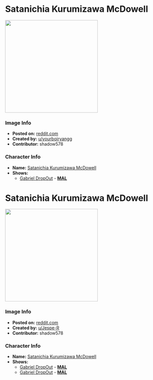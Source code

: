 # Satanichia Kurumizawa McDowell

<img src="https://raw.githubusercontent.com/shadow578/Project-Padoru/master/Padoru/gabriel-dropout-satania.png" height="300">

### Image Info
* **Posted on:**     [reddit.com](https://www.reddit.com/r/Padoru/comments/dw7pkb/padoru_satania_gabriel_dropout/)
* **Created by:**    [u/yourboiryangg](https://github.com/shadow578/Project-Padoru/blob/master/table-of-contents/creators/uyourboiryangg.md)
* **Contributor:**   shadow578

### Character Info
* **Name:**   [Satanichia Kurumizawa McDowell](https://myanimelist.net/character/143076)
* **Shows:**
  * [Gabriel DropOut](https://github.com/shadow578/Project-Padoru/blob/master/table-of-contents/shows/GabrielDropOut.md) - [__MAL__](https://myanimelist.net/anime/33731/Gabriel_DropOut)


# Satanichia Kurumizawa McDowell

<img src="https://raw.githubusercontent.com/shadow578/Project-Padoru/master/Padoru/U_Jespe-R/gabriel-dropout-satania-jesper.png" height="300">

### Image Info
* **Posted on:**     [reddit.com](https://www.reddit.com/r/Padoru/comments/etgjdz/daily_padoru_24_satania_gabriel_dropout/)
* **Created by:**    [u/Jespe-R](https://github.com/shadow578/Project-Padoru/blob/master/table-of-contents/creators/uJespeR.md)
* **Contributor:**   shadow578

### Character Info
* **Name:**   [Satanichia Kurumizawa McDowell](https://myanimelist.net/character/143076)
* **Shows:**
  * [Gabriel DropOut](https://github.com/shadow578/Project-Padoru/blob/master/table-of-contents/shows/GabrielDropOut.md) - [__MAL__](https://myanimelist.net/anime/33731/Gabriel_DropOut)
  * [Gabriel DropOut](https://github.com/shadow578/Project-Padoru/blob/master/table-of-contents/shows/GabrielDropOut.md) - [__MAL__](https://myanimelist.net/manga/96526/Gabriel_DropOut)


